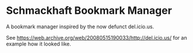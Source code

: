 Schmackhaft Bookmark Manager
===========================

A bookmark manager inspired by the now defunct del.icio.us.

See https://web.archive.org/web/20080515190033/http://del.icio.us/ for an
example how it looked like.

